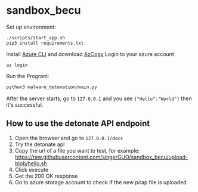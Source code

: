 # sandbox_becu

Set up environment:

```
./scripts/start_app.sh
pip3 install requirements.txt
```

Install [Azure CLI](https://learn.microsoft.com/en-us/cli/azure/install-azure-cli) and download [AzCopy](https://learn.microsoft.com/en-us/azure/storage/common/storage-use-azcopy-v10)
Login to your azure account

```
az login
```

Run the Program:

```bash
python3 malware_detonation/main.py
```

After the server starts, go to `127.0.0.1` and you see `{"Hello":"World"}` then it's successful.

## How to use the detonate API endpoint

1. Open the browser and go to `127.0.0.1/docs`
2. Try the detonate api
3. Copy the url of a file you want to test, for example: https://raw.githubusercontent.com/singerGUO/sandbox_becu/upload-blob/hello.sh
4. Click execute
5. Get the 200 OK response
6. Go to azure storage account to check if the new pcap file is uploaded
